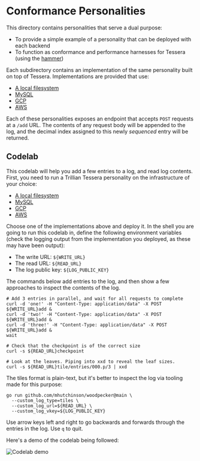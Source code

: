 # Conformance Personalities

This directory contains personalities that serve a dual purpose:
 - To provide a simple example of a personality that can be deployed with each backend
 - To function as conformance and performance harnesses for Tessera (using the [hammer](../../internal/hammer/))

Each subdirectory contains an implementation of the same personality built on top of Tessera.
Implementations are provided that use:
 - [A local filesystem](./posix/)
 - [MySQL](./mysql/)
 - [GCP](./gcp/)
 - [AWS](deployment/live/aws/codelab/)

Each of these personalities exposes an endpoint that accepts `POST` requests at a `/add` URL.
The contents of any request body will be appended to the log, and the decimal index assigned to this newly _sequenced_ entry will be returned.

## Codelab

This codelab will help you add a few entries to a log, and read log contents.
First, you need to run a Trillian Tessera personality on the infrastructure of your choice:
 - [A local filesystem](./posix#bring-up-the-log)
 - [MySQL](./mysql#bring-up-the-log)
 - [GCP](./gcp) 
 - [AWS](./aws) 

Choose one of the implementations above and deploy it.
In the shell you are going to run this codelab in, define the following environment variables (check the logging output from the implementation you deployed, as these may have been output):
 - The write URL: `${WRITE_URL}`
 - The read URL: `${READ_URL}`
 - The log public key: `${LOG_PUBLIC_KEY}`

The commands below add entries to the log, and then show a few approaches to inspect the contents of the log.

```shell
# Add 3 entries in parallel, and wait for all requests to complete
curl -d 'one!' -H "Content-Type: application/data" -X POST ${WRITE_URL}add &
curl -d 'two!' -H "Content-Type: application/data" -X POST ${WRITE_URL}add &
curl -d 'three!' -H "Content-Type: application/data" -X POST ${WRITE_URL}add &
wait

# Check that the checkpoint is of the correct size
curl -s ${READ_URL}checkpoint

# Look at the leaves. Piping into xxd to reveal the leaf sizes.
curl -s ${READ_URL}tile/entries/000.p/3 | xxd
```

The tiles format is plain-text, but it's better to inspect the log via tooling made for this purpose:

```shell
go run github.com/mhutchinson/woodpecker@main \
  --custom_log_type=tiles \
  --custom_log_url=${READ_URL} \
  --custom_log_vkey=${LOG_PUBLIC_KEY}
```

Use arrow keys left and right to go backwards and forwards through the entries in the log.
Use `q` to quit.

Here's a demo of the codelab being followed:

![Codelab demo](./demo.gif)

